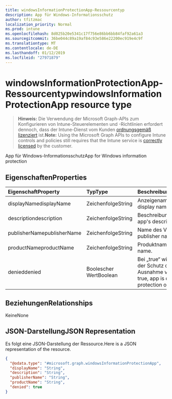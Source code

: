 ```yaml
---
title: windowsInformationProtectionApp-Ressourcentyp
description: App für Windows-Informationsschutz
author: tfitzmac
localization_priority: Normal
ms.prod: intune
ms.openlocfilehash: 8d025b20e5341c17f756e86bb6bb84faf92a61a3
ms.sourcegitcommit: 36be044c89a19af84c93e586e22200ec919e4c9f
ms.translationtype: MT
ms.contentlocale: de-DE
ms.lasthandoff: 01/12/2019
ms.locfileid: "27971879"
---
```

# <a name="windowsinformationprotectionapp-resource-type"></a><span data-ttu-id="e6239-103">windowsInformationProtectionApp-Ressourcentyp</span><span class="sxs-lookup"><span data-stu-id="e6239-103">windowsInformationProtectionApp resource type</span></span>

> <span data-ttu-id="e6239-104">**Hinweis:** Die Verwendung der Microsoft Graph-APIs zum Konfigurieren von Intune-Steuerelementen und -Richtlinien erfordert dennoch, dass der Intune-Dienst vom Kunden [ordnungsgemäß lizenziert](https://go.microsoft.com/fwlink/?linkid=839381) ist.</span><span class="sxs-lookup"><span data-stu-id="e6239-104">**Note:** Using the Microsoft Graph APIs to configure Intune controls and policies still requires that the Intune service is [correctly licensed](https://go.microsoft.com/fwlink/?linkid=839381) by the customer.</span></span>

<span data-ttu-id="e6239-105">App für Windows-Informationsschutz</span><span class="sxs-lookup"><span data-stu-id="e6239-105">App for Windows information protection</span></span>
## <a name="properties"></a><span data-ttu-id="e6239-106">Eigenschaften</span><span class="sxs-lookup"><span data-stu-id="e6239-106">Properties</span></span>
|<span data-ttu-id="e6239-107">Eigenschaft</span><span class="sxs-lookup"><span data-stu-id="e6239-107">Property</span></span>|<span data-ttu-id="e6239-108">Typ</span><span class="sxs-lookup"><span data-stu-id="e6239-108">Type</span></span>|<span data-ttu-id="e6239-109">Beschreibung</span><span class="sxs-lookup"><span data-stu-id="e6239-109">Description</span></span>|
|:---|:---|:---|
|<span data-ttu-id="e6239-110">displayName</span><span class="sxs-lookup"><span data-stu-id="e6239-110">displayName</span></span>|<span data-ttu-id="e6239-111">Zeichenfolge</span><span class="sxs-lookup"><span data-stu-id="e6239-111">String</span></span>|<span data-ttu-id="e6239-112">Anzeigename der App</span><span class="sxs-lookup"><span data-stu-id="e6239-112">App display name.</span></span>|
|<span data-ttu-id="e6239-113">description</span><span class="sxs-lookup"><span data-stu-id="e6239-113">description</span></span>|<span data-ttu-id="e6239-114">Zeichenfolge</span><span class="sxs-lookup"><span data-stu-id="e6239-114">String</span></span>|<span data-ttu-id="e6239-115">Beschreibung der App</span><span class="sxs-lookup"><span data-stu-id="e6239-115">The app's description.</span></span>|
|<span data-ttu-id="e6239-116">publisherName</span><span class="sxs-lookup"><span data-stu-id="e6239-116">publisherName</span></span>|<span data-ttu-id="e6239-117">Zeichenfolge</span><span class="sxs-lookup"><span data-stu-id="e6239-117">String</span></span>|<span data-ttu-id="e6239-118">Name des Verlegers</span><span class="sxs-lookup"><span data-stu-id="e6239-118">The publisher name</span></span>|
|<span data-ttu-id="e6239-119">productName</span><span class="sxs-lookup"><span data-stu-id="e6239-119">productName</span></span>|<span data-ttu-id="e6239-120">Zeichenfolge</span><span class="sxs-lookup"><span data-stu-id="e6239-120">String</span></span>|<span data-ttu-id="e6239-121">Produktname</span><span class="sxs-lookup"><span data-stu-id="e6239-121">The product name.</span></span>|
|<span data-ttu-id="e6239-122">denied</span><span class="sxs-lookup"><span data-stu-id="e6239-122">denied</span></span>|<span data-ttu-id="e6239-123">Boolescher Wert</span><span class="sxs-lookup"><span data-stu-id="e6239-123">Boolean</span></span>|<span data-ttu-id="e6239-124">Bei „true“ wird der App der Schutz oder eine Ausnahme verweigert.</span><span class="sxs-lookup"><span data-stu-id="e6239-124">If true, app is denied protection or exemption.</span></span>|

## <a name="relationships"></a><span data-ttu-id="e6239-125">Beziehungen</span><span class="sxs-lookup"><span data-stu-id="e6239-125">Relationships</span></span>
<span data-ttu-id="e6239-126">Keine</span><span class="sxs-lookup"><span data-stu-id="e6239-126">None</span></span>
## <a name="json-representation"></a><span data-ttu-id="e6239-127">JSON-Darstellung</span><span class="sxs-lookup"><span data-stu-id="e6239-127">JSON Representation</span></span>
<span data-ttu-id="e6239-128">Es folgt eine JSON-Darstellung der Ressource.</span><span class="sxs-lookup"><span data-stu-id="e6239-128">Here is a JSON representation of the resource.</span></span>
<!-- {
  "blockType": "resource",
  "@odata.type": "microsoft.graph.windowsInformationProtectionApp"
}
-->
``` json
{
  "@odata.type": "#microsoft.graph.windowsInformationProtectionApp",
  "displayName": "String",
  "description": "String",
  "publisherName": "String",
  "productName": "String",
  "denied": true
}
```



